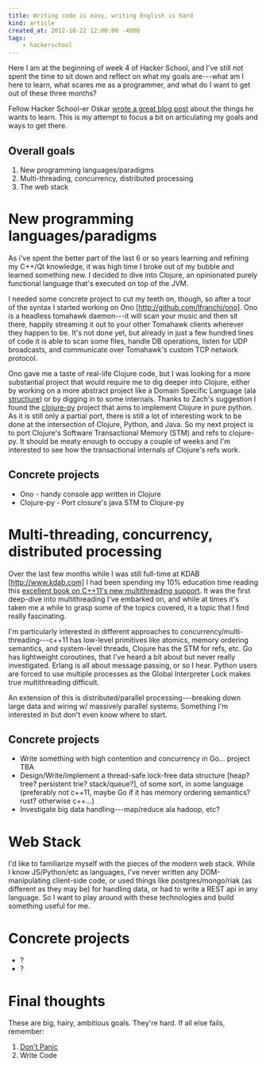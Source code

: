 ```yaml
---
title: Writing code is easy, writing English is hard
kind: article
created_at: 2012-10-22 12:00:00 -4000
tags:
    - hackerschool
---
```

Here I am at the beginning of week 4 of Hacker School, and I've still not spent the time to sit down and reflect on what my goals are---what am I here to learn, what scares me as a programmer, and what do I want to get out of these three months? 

Fellow Hacker School-er Oskar [wrote a great blog post](http://oskarth.com/spendtime.html) about the things he wants to learn. This is my attempt to focus a bit on articulating my goals and ways to get there.

Overall goals
-------------

1. New programming languages/paradigms
2. Multi-threading, concurrency, distributed processing
3. The web stack


New programming languages/paradigms
===================================

As i've spent the better part of the last 6 or so years learning and refining my C++/Qt knowledge, it was high time I broke out of my bubble and learned something new. I decided to dive into Clojure, an opinionated purely functional language that's executed on top of the JVM.

I needed some concrete project to cut my teeth on, though, so after a tour of the syntax I started working on Ono [http://github.com/lfranchi/ono]. Ono is a headless tomahawk daemon---it will scan your music and then sit there, happily streaming it out to your other Tomahawk clients wherever they happen to be. It's not done yet, but already in just a few hundred lines of code it is able to scan some files, handle DB operations, listen for UDP broadcasts, and communicate over Tomahawk's custom TCP network protocol. 

Ono gave me a taste of real-life Clojure code, but I was looking for a more substantial project that would require me to dig deeper into Clojure, either by working on a more abstract project like a Domain Specific Language (ala [structjure](https://github.com/jamii/strucjure)) or by digging in to some internals. Thanks to Zach's suggestion I found the [clojure-py](http://gitub.com/halgary/clogure-py) project that aims to implement Clojure in pure python. As it is still only a partial port, there is still a lot of interesting work to be done at the intersection of Clojure, Python, and Java. So my next project is to port Clojure's Software Transactional Memory (STM) and refs to clojure-py. It should be meaty enough to occupy a couple of weeks and I'm interested to see how the transactional internals of Clojure's refs work.

Concrete projects
-----------------
* Ono - handy console app written in Clojure
* Clojure-py - Port closure's java STM to Clojure-py


Multi-threading, concurrency, distributed processing
====================================================

Over the last few months while I was still full-time at KDAB [http://www.kdab.com] I had been spending my 10% education time reading this [excellent book on C++11's new multithreading support](http://www.amazon.com/C-Concurrency-Action-Practical-Multithreading/dp/1933988770?tag=duckduckgo-d-20). It was the first deep-dive into multithreading I've embarked on, and while at times it's taken me a while to grasp some of the topics covered, it a topic that I find really fascinating. 

I'm particularly interested in different approaches to concurrency/multi-threading---c++11 has low-level primitives like atomics, memory ordering semantics, and system-level threads, Clojure has the STM for refs, etc. Go has lightweight coroutines, that I've heard a bit about but never really investigated. Erlang is all about message passing, or so I hear. Python users are forced to use multiple processes as the Global Interpreter Lock makes true multithreading difficult.

An extension of this is distributed/parallel processing---breaking down large data and wiring w/ massively parallel systems. Something I'm interested in but don't even know where to start.

Concrete projects
-----------------
* Write something with high contention and concurrency in Go… project TBA
* Design/Write/implement a thread-safe lock-free data structure [heap? tree? persistent trie? stack/queue?], of some sort, in some language (preferably not c++11, maybe Go if it has memory ordering semantics? rust? otherwise c++…)
* Investigate big data handling---map/reduce ala hadoop, etc?

Web Stack
=========

I'd like to familiarize myself with the pieces of the modern web stack. While I know JS/Python/etc as languages, I've never written any DOM-manipulating client-side code, or used things like postgres/mongo/riak (as different as they may be) for handling data, or had to write a REST api in any language. So I want to play around with these technologies and build something useful for me.

Concrete projects
===============
* ?
* ?


Final thoughts
==============

These are big, hairy, ambitious goals. They're hard. If all else fails, remember:

1. [Don't Panic](https://en.wikipedia.org/wiki/The_Hitchhiker's_Guide_to_the_Galaxy)
2. Write Code